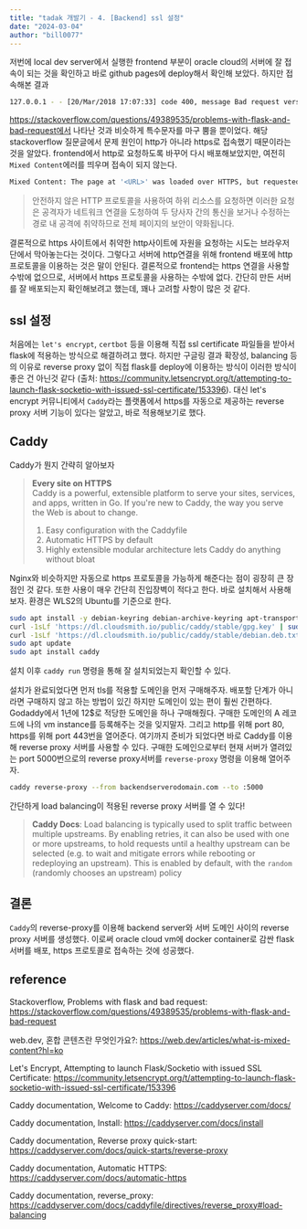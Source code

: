 ```yaml
---
title: "tadak 개발기 - 4. [Backend] ssl 설정"
date: "2024-03-04"
author: "bill0077"
---
```


저번에 local dev server에서 실행한 frontend 부분이 oracle cloud의 서버에 잘 접속이 되는 것을 확인하고 바로 github pages에 deploy해서 확인해 보았다. 하지만 접속해본 결과
```bash
127.0.0.1 - - [20/Mar/2018 17:07:33] code 400, message Bad request version ("▒\x9c▒▒{▒'\x12\x99▒▒▒\xadH\x00\x00\x14▒+▒/▒,▒0▒\x13▒\x14\x00/\x005\x00")
```
https://stackoverflow.com/questions/49389535/problems-with-flask-and-bad-request에서 나타난 것과 비슷하게 특수문자를 마구 뿜을 뿐이었다. 해당 stackoverflow 질문글에서 문제 원인이 http가 아니라 https로 접속했기 때문이라는 것을 알았다. frontend에서 http로 요청하도록 바꾸어 다시 배포해보았지만, 여전히 `Mixed Content`에러를 띄우며 접속이 되지 않는다. 
```bash
Mixed Content: The page at '<URL>' was loaded over HTTPS, but requested an insecure XMLHttpRequest endpoint '<URL>'. This request has been blocked; the content must be served over HTTPS.
```

> 안전하지 않은 HTTP 프로토콜을 사용하여 하위 리소스를 요청하면 이러한 요청은 공격자가 네트워크 연결을 도청하여 두 당사자 간의 통신을 보거나 수정하는 경로 내 공격에 취약하므로 전체 페이지의 보안이 약화됩니다. 

결론적으로 https 사이트에서 취약한 http사이트에 자원을 요청하는 시도는 브라우저 단에서 막아놓는다는 것이다. 그렇다고 서버에 http연결을 위해 frontend 배포에 http 프로토콜을 이용하는 것은 말이 안된다. 결론적으로 frontend는 https 연결을 사용할 수밖에 없으므로, 서버에서 https 프로토콜을 사용하는 수밖에 없다. 간단히 만든 서버를 잘 배포되는지 확인해보려고 했는데, 꽤나 고려할 사항이 많은 것 같다.

## ssl 설정
처음에는 `let's encrypt`, `certbot` 등을 이용해 직접 ssl certificate 파일들을 받아서 flask에 적용하는 방식으로 해결하려고 했다. 하지만 구글링 결과 확장성, balancing 등의 이유로 reverse proxy 없이 직접 flask를 deploy에 이용하는 방식이 이러한 방식이 좋은 건 아닌것 같다 (출처: https://community.letsencrypt.org/t/attempting-to-launch-flask-socketio-with-issued-ssl-certificate/153396). 대신 let's encrypt 커뮤니티에서 `Caddy`라는 플랫폼에서 https를 자동으로 제공하는 reverse proxy 서버 기능이 있다는 알았고, 바로 적용해보기로 했다.

## Caddy
Caddy가 뭔지 간략히 알아보자
> **Every site on HTTPS**  
> Caddy is a powerful, extensible platform to serve your sites, services, and apps, written in Go. If you're new to Caddy, the way you serve the Web is about to change.
> 1. Easy configuration with the Caddyfile
> 2. Automatic HTTPS by default
> 3. Highly extensible modular architecture lets Caddy do anything without bloat

Nginx와 비슷하지만 자동으로 https 프로토콜을 가능하게 해준다는 점이 굉장히 큰 장점인 것 같다. 또한 사용이 매우 간단히 진입장벽이 적다고 한다. 바로 설치해서 사용해보자. 환경은 WLS2의 Ubuntu를 기준으로 한다.
```zsh
sudo apt install -y debian-keyring debian-archive-keyring apt-transport-https curl
curl -1sLf 'https://dl.cloudsmith.io/public/caddy/stable/gpg.key' | sudo gpg --dearmor -o /usr/share/keyrings/caddy-stable-archive-keyring.gpg
curl -1sLf 'https://dl.cloudsmith.io/public/caddy/stable/debian.deb.txt' | sudo tee /etc/apt/sources.list.d/caddy-stable.list
sudo apt update
sudo apt install caddy
```

설치 이후 `caddy run` 명령을 통해 잘 설치되었는지 확인할 수 있다. 

설치가 완료되었다면 먼저 tls를 적용할 도메인을 먼저 구매해주자. 배포할 단계가 아니라면 구매하지 않고 하는 방법이 있긴 하지만 도메인이 있는 편이 훨씬 간편하다. Godaddy에서 1년에 12$로 적당한 도메인을 하나 구매해줬다. 구매한 도메인의 A 레코드에 나의 vm instance를 등록해주는 것을 잊지말자. 그리고 http를 위해 port 80, https를 위해 port 443번을 열어준다. 여기까지 준비가 되었다면 바로 Caddy를 이용해 reverse proxy 서버를 사용할 수 있다. 구매한 도메인으로부터 현재 서버가 열려있는 port 5000번으로의 reverse proxy서버를 `reverse-proxy` 명령을 이용해 열어주자.
```bash
caddy reverse-proxy --from backendserverodomain.com --to :5000
```

간단하게 load balancing이 적용된  reverse proxy 서버를 열 수 있다!
> **Caddy Docs**: Load balancing is typically used to split traffic between multiple upstreams. By enabling retries, it can also be used with one or more upstreams, to hold requests until a healthy upstream can be selected (e.g. to wait and mitigate errors while rebooting or redeploying an upstream). This is enabled by default, with the `random` (randomly chooses an upstream) policy

## 결론
`Caddy`의 reverse-proxy를 이용해 backend server와 서버 도메인 사이의 reverse proxy 서버를 생성했다. 이로써 oracle cloud vm에 docker container로 감싼 flask서버를 배포, https 프로토콜로 접속하는 것에 성공했다.

## reference
Stackoverflow, Problems with flask and bad request: https://stackoverflow.com/questions/49389535/problems-with-flask-and-bad-request

web.dev, 혼합 콘텐츠란 무엇인가요?: https://web.dev/articles/what-is-mixed-content?hl=ko

Let's Encrypt, Attempting to launch Flask/Socketio with issued SSL Certificate: https://community.letsencrypt.org/t/attempting-to-launch-flask-socketio-with-issued-ssl-certificate/153396

Caddy documentation, Welcome to Caddy: https://caddyserver.com/docs/

Caddy documentation, Install: https://caddyserver.com/docs/install

Caddy documentation, Reverse proxy quick-start: https://caddyserver.com/docs/quick-starts/reverse-proxy

Caddy documentation, Automatic HTTPS: https://caddyserver.com/docs/automatic-https

Caddy documentation, reverse_proxy: https://caddyserver.com/docs/caddyfile/directives/reverse_proxy#load-balancing